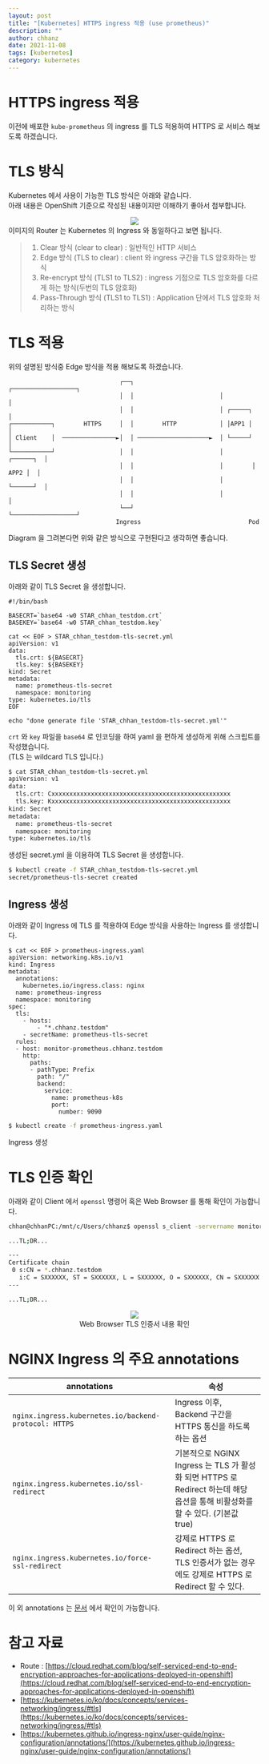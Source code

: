 ```yaml
---
layout: post
title: "[Kubernetes] HTTPS ingress 적용 (use prometheus)"
description: ""
author: chhanz
date: 2021-11-08
tags: [kubernetes]
category: kubernetes
---
```


# HTTPS ingress 적용
이전에 배포한 `kube-prometheus` 의 ingress 를 TLS 적용하여 HTTPS 로 서비스 해보도록 하겠습니다.   
   
# TLS 방식
Kubernetes 에서 사용이 가능한 TLS 방식은 아래와 같습니다.   
아래 내용은 OpenShift 기준으로 작성된 내용이지만 이해하기 좋아서 첨부합니다.   
   
   <center><img src="/assets/images/post/2021-11-08-kube-tls/1.png" style="max-width: 95%; height: auto;"></center>      
이미지의 Router 는 Kubernetes 의 Ingress 와 동일하다고 보면 됩니다.   
   
> 1. Clear 방식 (clear to clear) : 일반적인 HTTP 서비스   
> 2. Edge 방식 (TLS to clear) : client 와 ingress 구간을 TLS 암호화하는 방식   
> 3. Re-encrypt 방식 (TLS1 to TLS2) : ingress 기점으로 TLS 암호화를 다르게 하는 방식(두번의 TLS 암호화)   
> 4. Pass-Through 방식 (TLS1 to TLS1) : Application 단에서 TLS 암호화 처리하는 방식   
   
# TLS 적용
위의 설명된 방식중 Edge 방식을 적용 해보도록 하겠습니다.   
```console
                               ┌──┐                        ┌──────────────────┐
                               │  │                        │                  │
                               │  │                        │ ┌─────┐          │
┌───────────┐        HTTPS     │  │        HTTP            │ │APP1 │          │
│ Client    │  ───────────────►│  │ ────────────────────►  │ └─────┘          │
└───────────┘                  │  │                        │        ┌──────┐  │
                               │  │                        │        │ APP2 │  │
                               │  │                        │        └──────┘  │
                               │  │                        │                  │
                               └──┘                        └──────────────────┘
                              Ingress                              Pod 
```
Diagram 을 그려본다면 위와 같은 방식으로 구현된다고 생각하면 좋습니다.   
   
## TLS Secret 생성
아래와 같이 TLS Secret 을 생성합니다.   

```console
#!/bin/bash
 
BASECRT=`base64 -w0 STAR_chhan_testdom.crt`
BASEKEY=`base64 -w0 STAR_chhan_testdom.key`
 
cat << EOF > STAR_chhan_testdom-tls-secret.yml
apiVersion: v1
data:
  tls.crt: ${BASECRT}
  tls.key: ${BASEKEY}
kind: Secret
metadata:
  name: prometheus-tls-secret
  namespace: monitoring
type: kubernetes.io/tls
EOF
 
echo "done generate file 'STAR_chhan_testdom-tls-secret.yml'"
```
`crt` 와 `key` 파일을 `base64` 로 인코딩을 하여 yaml 을 편하게 생성하게 위해 스크립트를 작성했습니다.   
(TLS 는 wildcard TLS 입니다.)   
   
```bash
$ cat STAR_chhan_testdom-tls-secret.yml
apiVersion: v1
data:
  tls.crt: Cxxxxxxxxxxxxxxxxxxxxxxxxxxxxxxxxxxxxxxxxxxxxxxxxxx
  tls.key: Kxxxxxxxxxxxxxxxxxxxxxxxxxxxxxxxxxxxxxxxxxxxxxxxxxx
kind: Secret
metadata:
  name: prometheus-tls-secret
  namespace: monitoring
type: kubernetes.io/tls
```
생성된 secret.yml 을 이용하여 TLS Secret 을 생성합니다.   
   
```bash
$ kubectl create -f STAR_chhan_testdom-tls-secret.yml
secret/prometheus-tls-secret created
```
   
## Ingress 생성
아래와 같이 Ingress 에 TLS 를 적용하여 Edge 방식을 사용하는 Ingress 를 생성합니다.   
```console
$ cat << EOF > prometheus-ingress.yaml
apiVersion: networking.k8s.io/v1
kind: Ingress
metadata:
  annotations:
    kubernetes.io/ingress.class: nginx
  name: prometheus-ingress
  namespace: monitoring
spec:
  tls:
    - hosts:
        - "*.chhanz.testdom"
    - secretName: prometheus-tls-secret
  rules:
  - host: monitor-prometheus.chhanz.testdom
    http:
      paths:
      - pathType: Prefix
        path: "/"
        backend:
          service:
            name: prometheus-k8s
            port:
              number: 9090
```
   
```bash
$ kubectl create -f prometheus-ingress.yaml
```
Ingress 생성   

# TLS 인증 확인
아래와 같이 Client 에서 `openssl` 명령어 혹은 Web Browser 를 통해 확인이 가능합니다.   
```bash
chhan@chhanPC:/mnt/c/Users/chhanz$ openssl s_client -servername monitor-prometheus.chhanz.testdom --connect monitor-prometheus.chhanz.testdom:443

...TL;DR...

---
Certificate chain
 0 s:CN = *.chhanz.testdom                                                                                      <<<
   i:C = SXXXXXX, ST = SXXXXXX, L = SXXXXXX, O = SXXXXXX, CN = SXXXXXX
---

...TL;DR...

```
<center><img src="/assets/images/post/2021-11-08-kube-tls/2.jpg" style="max-width: 95%; height: auto;"><br>Web Browser TLS 인증서 내용 확인</center>    

# NGINX Ingress 의 주요 annotations   
   
|annotations|속성|
|---|---|
|`nginx.ingress.kubernetes.io/backend-protocol: HTTPS`|Ingress 이후, Backend 구간을 HTTPS 통신을 하도록 하는 옵션|
|`nginx.ingress.kubernetes.io/ssl-redirect`|기본적으로 NGINX Ingress 는 TLS 가 활성화 되면 HTTPS 로 Redirect 하는데 해당 옵션을 통해 비활성화를 할 수 있다. (기본값 true) |
|`nginx.ingress.kubernetes.io/force-ssl-redirect`|강제로 HTTPS 로 Redirect 하는 옵션, TLS 인증서가 없는 경우에도 강제로 HTTPS 로 Redirect 할 수 있다.|
   
이 외 annotations 는 [문서](https://kubernetes.github.io/ingress-nginx/user-guide/nginx-configuration/annotations/) 에서 확인이 가능합니다.   

# 참고 자료
* Route : [https://cloud.redhat.com/blog/self-serviced-end-to-end-encryption-approaches-for-applications-deployed-in-openshift](https://cloud.redhat.com/blog/self-serviced-end-to-end-encryption-approaches-for-applications-deployed-in-openshift)   
* [https://kubernetes.io/ko/docs/concepts/services-networking/ingress/#tls](https://kubernetes.io/ko/docs/concepts/services-networking/ingress/#tls)   
* [https://kubernetes.github.io/ingress-nginx/user-guide/nginx-configuration/annotations/](https://kubernetes.github.io/ingress-nginx/user-guide/nginx-configuration/annotations/)   